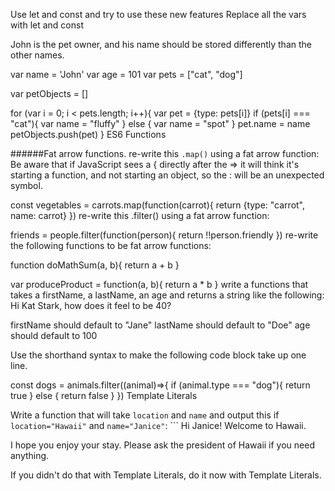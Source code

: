 Use let and const and try to use these new features
Replace all the vars with let and const

John is the pet owner, and his name should be stored differently than the other names.

var name = 'John'
var age = 101
var pets = ["cat", "dog"]

var petObjects = []

for (var i = 0; i < pets.length; i++){
  var pet = {type: pets[i]}
  if (pets[i] === "cat"){
    var name = "fluffy"
  } else {
    var name = "spot"
  }
  pet.name = name
  petObjects.push(pet)
}
ES6 Functions

######Fat arrow functions. re-write this `.map()` using a fat arrow function:
Be aware that if JavaScript sees a { directly after the => it will think it's starting a function, and not starting an object, so the : will be an unexpected symbol.

const vegetables = carrots.map(function(carrot){
    return {type: "carrot", name: carrot}
})
re-write this .filter() using a fat arrow function:

friends = people.filter(function(person){
    return !!person.friendly
})
re-write the following functions to be fat arrow functions:

function doMathSum(a, b){
    return a + b
}

var produceProduct = function(a, b){
    return a * b
}
write a functions that takes a firstName, a lastName, an age and returns a string like the following:
Hi Kat Stark, how does it feel to be 40?

firstName should default to "Jane"
lastName should default to "Doe"
age should default to 100

Use the shorthand syntax to make the following code block take up one line.

const dogs = animals.filter((animal)=>{
  if (animal.type === "dog"){
    return true
  } else {
    return false
  }
})
Template Literals

Write a function that will take `location` and `name` and output this if `location="Hawaii"` and `name="Janice"`: ``` Hi Janice!
Welcome to Hawaii.

I hope you enjoy your stay. Please ask the president of Hawaii if you need anything.


If you didn't do that with Template Literals, do it now with Template Literals.